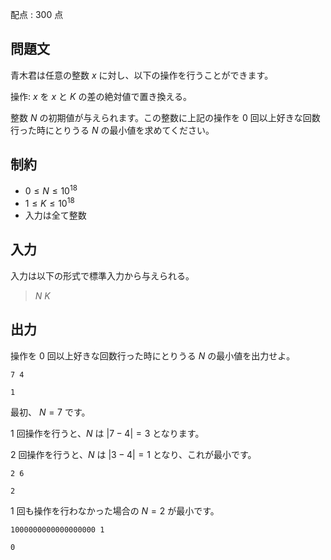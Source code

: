配点 : $300$ 点

## 問題文

青木君は任意の整数 $x$ に対し、以下の操作を行うことができます。

操作: $x$ を $x$ と $K$ の差の絶対値で置き換える。

整数 $N$ の初期値が与えられます。この整数に上記の操作を $0$ 回以上好きな回数行った時にとりうる $N$ の最小値を求めてください。

## 制約

- $0 \leq N \leq 10^{18}$
- $1 \leq K \leq 10^{18}$
- 入力は全て整数

## 入力

入力は以下の形式で標準入力から与えられる。

> $N$ $K$

## 出力

操作を $0$ 回以上好きな回数行った時にとりうる $N$ の最小値を出力せよ。

```input1
7 4
```

```output1
1
```

最初、 $N=7$ です。

$1$ 回操作を行うと、$N$ は $|7-4| = 3$ となります。

$2$ 回操作を行うと、$N$ は $|3-4|=1$ となり、これが最小です。

```input2
2 6
```

```output2
2
```

$1$ 回も操作を行わなかった場合の $N=2$ が最小です。

```input3
1000000000000000000 1
```

```output3
0
```